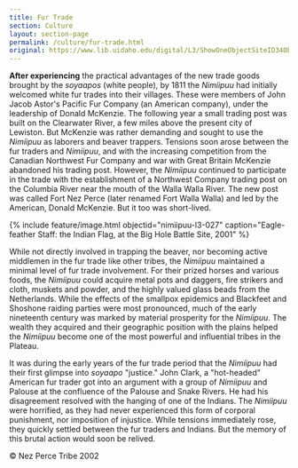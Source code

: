 ```yaml
---
title: Fur Trade
section: Culture
layout: section-page
permalink: /culture/fur-trade.html
original: https://www.lib.uidaho.edu/digital/L3/ShowOneObjectSiteID34ObjectID151.html
---
```


**After experiencing** the practical advantages of the new trade goods brought by the _soyaapos_ (white people), by 1811 the _Nimíipuu_ had initially welcomed white fur trades into their villages. These were members of John Jacob Astor's Pacific Fur Company (an American company), under the leadership of Donald McKenzie. The following year a small trading post was built on the Clearwater River, a few miles above the present city of Lewiston. But McKenzie was rather demanding and sought to use the _Nimíipuu_ as laborers and beaver trappers. Tensions soon arose between the fur traders and _Nimíipuu_, and with the increasing competition from the Canadian Northwest Fur Company and war with Great Britain McKenzie abandoned his trading post. However, the _Nimíipuu_ continued to participate in the trade with the establishment of a Northwest Company trading post on the Columbia River near the mouth of the Walla Walla River. The new post was called Fort Nez Perce (later renamed Fort Walla Walla) and led by the American, Donald McKenzie. But it too was short-lived.

{% include feature/image.html objectid="nimiipuu-l3-027" caption="Eagle-feather Staff: the Indian Flag, at the Big Hole Battle Site, 2001" %}

While not directly involved in trapping the beaver, nor becoming active middlemen in the fur trade like other tribes, the _Nimíipuu_ maintained a minimal level of fur trade involvement. For their prized horses and various foods, the _Nimíipuu_ could acquire metal pots and daggers, fire strikers and cloth, muskets and powder, and the highly valued glass beads from the Netherlands. While the effects of the smallpox epidemics and Blackfeet and Shoshone raiding parties were most pronounced, much of the early nineteenth century was marked by material prosperity for the _Nimíipuu_. The wealth they acquired and their geographic position with the plains helped the _Nimíipuu_ become one of the most powerful and influential tribes in the Plateau.

It was during the early years of the fur trade period that the _Nimíipuu_ had their first glimpse into _soyaapo_ "justice." John Clark, a "hot-headed" American fur trader got into an argument with a group of _Nimíipuu_ and Palouse at the confluence of the Palouse and Snake Rivers. He had his disagreement resolved with the hanging of one of the Indians. The _Nimíipuu_ were horrified, as they had never experienced this form of corporal punishment, nor imposition of injustice. While tensions immediately rose, they quickly settled between the fur traders and Indians. But the memory of this brutal action would soon be relived.

© Nez Perce Tribe 2002
